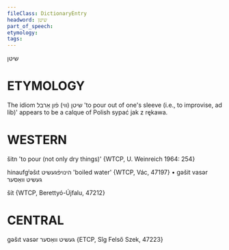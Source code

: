 ```yaml
---
fileClass: DictionaryEntry
headword: שיטן
part_of_speech: 
etymology: 
tags: 
---
```

שיטן

ETYMOLOGY
===========
The idiom שיטן (ווי) פֿון אַרבל 'to pour out of one's sleeve (i.e., to improvise, ad lib)' appears to be a calque of Polish sypać jak z rękawa.

WESTERN
========

šitn 'to pour (not only dry things)' {WTCP, U. Weinreich 1964: 254}

hinaufgʲəšɩt הינויפֿגעשיט 'boiled water' {WTCP, Vác, 47197}
	•	gəšit vasər געשיט וואַסער

šɩ́t {WTCP, Berettyó-Újfalu, 47212}

CENTRAL
========

gəšɩt vasər געשיט וואַסער {ETCP, Sîg Felső Szek, 47223}